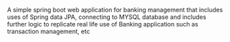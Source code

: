 A simple spring boot web application for banking management that includes uses of Spring data JPA, connecting to MYSQL database and includes further logic to replicate real life use of Banking application such as transaction management, etc
